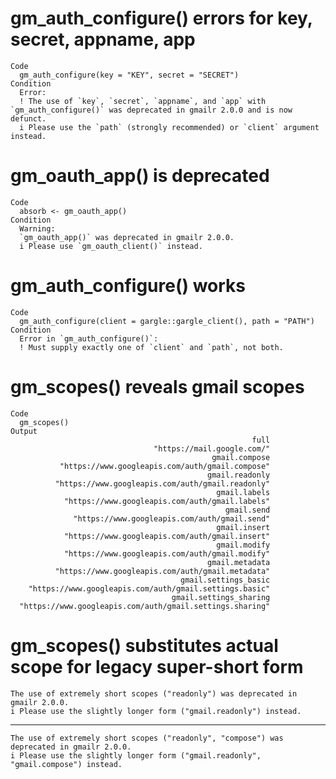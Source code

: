 # gm_auth_configure() errors for key, secret, appname, app

    Code
      gm_auth_configure(key = "KEY", secret = "SECRET")
    Condition
      Error:
      ! The use of `key`, `secret`, `appname`, and `app` with `gm_auth_configure()` was deprecated in gmailr 2.0.0 and is now defunct.
      i Please use the `path` (strongly recommended) or `client` argument instead.

# gm_oauth_app() is deprecated

    Code
      absorb <- gm_oauth_app()
    Condition
      Warning:
      `gm_oauth_app()` was deprecated in gmailr 2.0.0.
      i Please use `gm_oauth_client()` instead.

# gm_auth_configure() works

    Code
      gm_auth_configure(client = gargle::gargle_client(), path = "PATH")
    Condition
      Error in `gm_auth_configure()`:
      ! Must supply exactly one of `client` and `path`, not both.

# gm_scopes() reveals gmail scopes

    Code
      gm_scopes()
    Output
                                                          full 
                                    "https://mail.google.com/" 
                                                 gmail.compose 
               "https://www.googleapis.com/auth/gmail.compose" 
                                                gmail.readonly 
              "https://www.googleapis.com/auth/gmail.readonly" 
                                                  gmail.labels 
                "https://www.googleapis.com/auth/gmail.labels" 
                                                    gmail.send 
                  "https://www.googleapis.com/auth/gmail.send" 
                                                  gmail.insert 
                "https://www.googleapis.com/auth/gmail.insert" 
                                                  gmail.modify 
                "https://www.googleapis.com/auth/gmail.modify" 
                                                gmail.metadata 
              "https://www.googleapis.com/auth/gmail.metadata" 
                                          gmail.settings_basic 
        "https://www.googleapis.com/auth/gmail.settings.basic" 
                                        gmail.settings_sharing 
      "https://www.googleapis.com/auth/gmail.settings.sharing" 

# gm_scopes() substitutes actual scope for legacy super-short form

    The use of extremely short scopes ("readonly") was deprecated in gmailr 2.0.0.
    i Please use the slightly longer form ("gmail.readonly") instead.

---

    The use of extremely short scopes ("readonly", "compose") was deprecated in gmailr 2.0.0.
    i Please use the slightly longer form ("gmail.readonly", "gmail.compose") instead.

